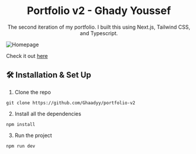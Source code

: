 <h1 align="center">
Portfolio v2 - Ghady Youssef
</h1>

<p align="center">
The second iteration of my portfolio. I built this using Next.js, Tailwind CSS, and Typescript.
</p>

![Homepage](https://uc57d06a2bb65230679b598ed0a3.previews.dropboxusercontent.com/p/thumb/AB62PqdxYXZzAzAiLjFz7btH9HR4r7OGYkz_BJWCHdMaxxWtPkiZsUR3aSJO6uvudgUYh8fZvzJ8OP2gLjIusCROGWuLKuUEtQ4wC2u3IzkNenasNqLjTejh-IvjHmiF-ZclMqk-pZqFnmUFgCZYiyh8bK0rPNxYLN5nf-P36sz4AObfVMOe0CrRPWgWgEoT00KbdMp_oyMIPf0DZhebacAIbqw9yFG-FadHx2PFzuCpE7Qn4YvdiCWOO-ugODGP_X23R_woxHiS8LeoC25iyGrZY_2jseoCCPulb6-aJm3lDu4iIJ9zSRQJIn6ivAMar3MQrugn8WzxVxogR7NGmHBDwLux35i65VCpwHgum47SQ8OU4A4UkN4SClP3DO4BOJXUau2e8qZl54tvm8bJcirGGf4gdFvMIXlImr34T7g4nw/p.png)

Check it out [here](https://ghady.me)

## 🛠 Installation & Set Up

1. Clone the repo

```
git clone https://github.com/Ghaadyy/portfolio-v2
```

2. Install all the dependencies

```
npm install
```

3. Run the project

```
npm run dev
```
